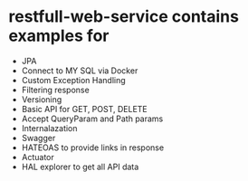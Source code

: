 # restfull-web-service contains examples for

* JPA
* Connect to MY SQL via Docker
* Custom Exception Handling
* Filtering response
* Versioning
* Basic API for GET, POST, DELETE
* Accept QueryParam and Path params
* Internalazation 
* Swagger
* HATEOAS to provide links in response
* Actuator
* HAL explorer to get all API data
